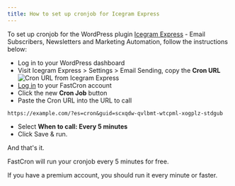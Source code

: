 ```yaml
---
title: How to set up cronjob for Icegram Express
---
```


To set up cronjob for the WordPress plugin
<a href="https://wordpress.org/plugins/email-subscribers/" target="_blank" rel="nofollow">Icegram Express</a> - 
Email Subscribers, Newsletters and Marketing Automation,
follow the instructions below:

- Log in to your WordPress dashboard
- Visit Icegram Express > Settings > Email Sending, copy the **Cron URL**
![Cron URL from Icegram Express](/screenshots/wordpress/email-subscribers.png)
- [Log in](https://app.fastcron.com/login) to your FastCron account
- Click the new **Cron Job** button 
- Paste the Cron URL into the URL to call
 ```
https://example.com/?es=cron&guid=scxqdw-qvlbmt-wtcpml-xogplz-stdgub
 ```
- Select **When to call: Every 5 minutes**
- Click Save & run.

And that's it.

FastCron will run your cronjob every 5 minutes for free.

If you have a premium account, you should run it every minute or faster.